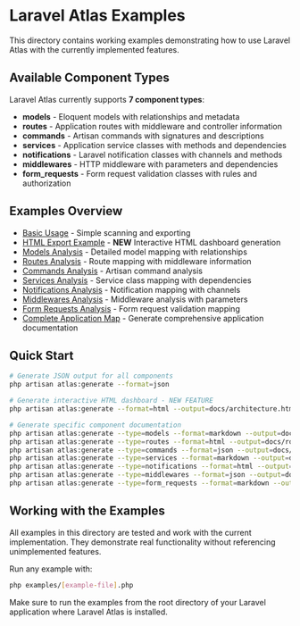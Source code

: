 # Laravel Atlas Examples

This directory contains working examples demonstrating how to use Laravel Atlas with the currently implemented features.

## Available Component Types

Laravel Atlas currently supports **7 component types**:

- **models** - Eloquent models with relationships and metadata
- **routes** - Application routes with middleware and controller information
- **commands** - Artisan commands with signatures and descriptions
- **services** - Application service classes with methods and dependencies
- **notifications** - Laravel notification classes with channels and methods  
- **middlewares** - HTTP middleware with parameters and dependencies
- **form_requests** - Form request validation classes with rules and authorization

## Examples Overview

- [Basic Usage](basic-usage.php) - Simple scanning and exporting
- [HTML Export Example](html-export-example.php) - **NEW** Interactive HTML dashboard generation
- [Models Analysis](models-example.php) - Detailed model mapping with relationships
- [Routes Analysis](routes-example.php) - Route mapping with middleware information
- [Commands Analysis](commands-example.php) - Artisan command analysis
- [Services Analysis](services-example.php) - Service class mapping with dependencies
- [Notifications Analysis](notifications-example.php) - Notification mapping with channels
- [Middlewares Analysis](middlewares-example.php) - Middleware analysis with parameters
- [Form Requests Analysis](form-requests-example.php) - Form request validation mapping
- [Complete Application Map](complete-analysis.php) - Generate comprehensive application documentation

## Quick Start

```bash
# Generate JSON output for all components
php artisan atlas:generate --format=json

# Generate interactive HTML dashboard - NEW FEATURE
php artisan atlas:generate --format=html --output=docs/architecture.html

# Generate specific component documentation
php artisan atlas:generate --type=models --format=markdown --output=docs/models.md
php artisan atlas:generate --type=routes --format=html --output=docs/routes.html
php artisan atlas:generate --type=commands --format=json --output=docs/commands.json
php artisan atlas:generate --type=services --format=markdown --output=docs/services.md
php artisan atlas:generate --type=notifications --format=html --output=docs/notifications.html
php artisan atlas:generate --type=middlewares --format=json --output=docs/middlewares.json
php artisan atlas:generate --type=form_requests --format=markdown --output=docs/form-requests.md
```

## Working with the Examples

All examples in this directory are tested and work with the current implementation. They demonstrate real functionality without referencing unimplemented features.

Run any example with:

```bash
php examples/[example-file].php
```

Make sure to run the examples from the root directory of your Laravel application where Laravel Atlas is installed.